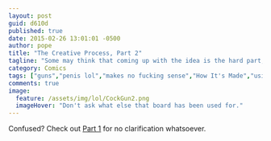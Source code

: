 ```yaml
---
layout: post
guid: d610d
published: true
date: 2015-02-26 13:01:01 -0500
author: pope
title: "The Creative Process, Part 2"
tagline: "Some may think that coming up with the idea is the hard part, and it\'s all just gravy from there. Some would be dumb fucking idiots who don\'t realize what a gold mine they\'re sitting on."
category: Comics
tags: ["guns","penis lol","makes no fucking sense","How It's Made","using the term genius loosely","being wrong","being wrong about being wrong"]
comments: true 
image:
  feature: /assets/img/lol/CockGun2.png
  imageHover: "Don't ask what else that board has been used for."
---
```


Confused? Check out [Part 1](/post/8c5d2) for no clarification whatsoever.
